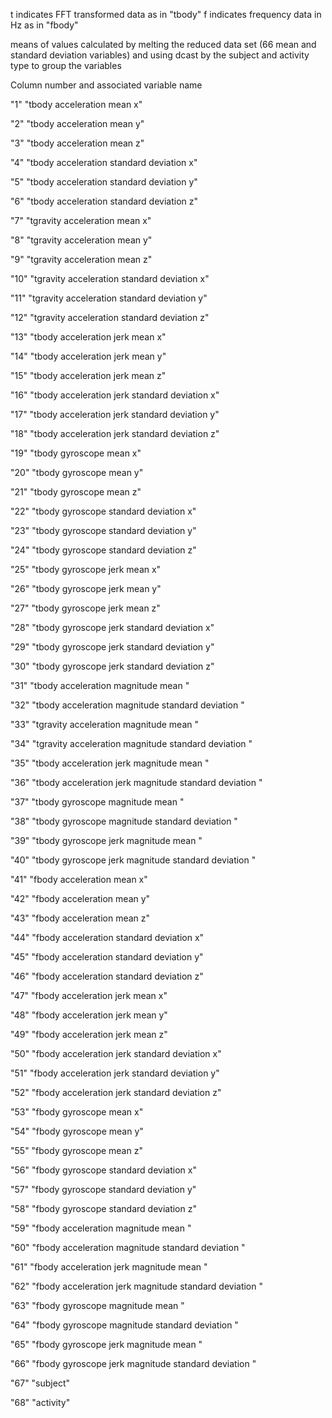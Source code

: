 t indicates FFT transformed data as in "tbody"
f indicates frequency data in Hz as in "fbody"

means of values calculated by melting the reduced data set (66 mean and standard deviation variables) and using dcast by the subject and activity type to group the variables

Column number and associated variable name

"1" "tbody acceleration mean x"

"2" "tbody acceleration mean y"

"3" "tbody acceleration mean z"

"4" "tbody acceleration standard deviation x"

"5" "tbody acceleration standard deviation y"

"6" "tbody acceleration standard deviation z"

"7" "tgravity acceleration mean x"

"8" "tgravity acceleration mean y"

"9" "tgravity acceleration mean z"

"10" "tgravity acceleration standard deviation x"

"11" "tgravity acceleration standard deviation y"

"12" "tgravity acceleration standard deviation z"

"13" "tbody acceleration jerk mean x"

"14" "tbody acceleration jerk mean y"

"15" "tbody acceleration jerk mean z"

"16" "tbody acceleration jerk standard deviation x"

"17" "tbody acceleration jerk standard deviation y"

"18" "tbody acceleration jerk standard deviation z"

"19" "tbody gyroscope mean x"

"20" "tbody gyroscope mean y"

"21" "tbody gyroscope mean z"

"22" "tbody gyroscope standard deviation x"

"23" "tbody gyroscope standard deviation y"

"24" "tbody gyroscope standard deviation z"

"25" "tbody gyroscope jerk mean x"

"26" "tbody gyroscope jerk mean y"

"27" "tbody gyroscope jerk mean z"

"28" "tbody gyroscope jerk standard deviation x"

"29" "tbody gyroscope jerk standard deviation y"

"30" "tbody gyroscope jerk standard deviation z"

"31" "tbody acceleration magnitude mean "

"32" "tbody acceleration magnitude standard deviation "

"33" "tgravity acceleration magnitude mean "

"34" "tgravity acceleration magnitude standard deviation "

"35" "tbody acceleration jerk magnitude mean "

"36" "tbody acceleration jerk magnitude standard deviation "

"37" "tbody gyroscope magnitude mean "

"38" "tbody gyroscope magnitude standard deviation "

"39" "tbody gyroscope jerk magnitude mean "

"40" "tbody gyroscope jerk magnitude standard deviation "

"41" "fbody acceleration mean x"

"42" "fbody acceleration mean y"

"43" "fbody acceleration mean z"

"44" "fbody acceleration standard deviation x"

"45" "fbody acceleration standard deviation y"

"46" "fbody acceleration standard deviation z"

"47" "fbody acceleration jerk mean x"

"48" "fbody acceleration jerk mean y"

"49" "fbody acceleration jerk mean z"

"50" "fbody acceleration jerk standard deviation x"

"51" "fbody acceleration jerk standard deviation y"

"52" "fbody acceleration jerk standard deviation z"

"53" "fbody gyroscope mean x"

"54" "fbody gyroscope mean y"

"55" "fbody gyroscope mean z"

"56" "fbody gyroscope standard deviation x"

"57" "fbody gyroscope standard deviation y"

"58" "fbody gyroscope standard deviation z"

"59" "fbody acceleration magnitude mean "

"60" "fbody acceleration magnitude standard deviation "

"61" "fbody acceleration jerk magnitude mean "

"62" "fbody acceleration jerk magnitude standard deviation "

"63" "fbody gyroscope magnitude mean "

"64" "fbody gyroscope magnitude standard deviation "

"65" "fbody gyroscope jerk magnitude mean "

"66" "fbody gyroscope jerk magnitude standard deviation "

"67" "subject"

"68" "activity"

